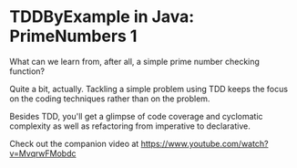 # TDDByExample in Java: PrimeNumbers 1

What can we learn from, after all, a simple prime number checking function?

Quite a bit, actually. Tackling a simple problem using TDD keeps the focus on the coding techniques rather than on the problem.

Besides TDD, you'll get a glimpse of code coverage and cyclomatic complexity as well as refactoring from imperative to declarative.

Check out the companion video at https://www.youtube.com/watch?v=MvqrwFMobdc
